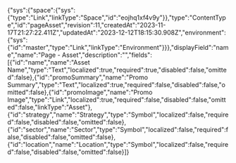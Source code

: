 {"sys":{"space":{"sys":{"type":"Link","linkType":"Space","id":"eojhq1xf4v9y"}},"type":"ContentType","id":"pageAsset","revision":11,"createdAt":"2023-11-17T21:27:22.411Z","updatedAt":"2023-12-12T18:15:30.908Z","environment":{"sys":{"id":"master","type":"Link","linkType":"Environment"}}},"displayField":"name","name":"Page - Asset","description":"","fields":[{"id":"name","name":"Asset Name","type":"Text","localized":true,"required":true,"disabled":false,"omitted":false},{"id":"promoSummary","name":"Promo Summary","type":"Text","localized":true,"required":false,"disabled":false,"omitted":false},{"id":"promoImage","name":"Promo Image","type":"Link","localized":true,"required":false,"disabled":false,"omitted":false,"linkType":"Asset"},{"id":"strategy","name":"Strategy","type":"Symbol","localized":false,"required":false,"disabled":false,"omitted":false},{"id":"sector","name":"Sector","type":"Symbol","localized":false,"required":false,"disabled":false,"omitted":false},{"id":"location","name":"Location","type":"Symbol","localized":false,"required":false,"disabled":false,"omitted":false}]}